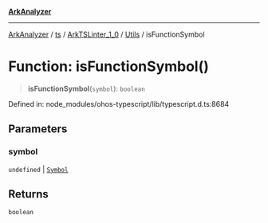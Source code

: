 [**ArkAnalyzer**](../../../../../../../../README.md)

***

[ArkAnalyzer](../../../../../../../../globals.md) / [ts](../../../../../README.md) / [ArkTSLinter\_1\_0](../../../README.md) / [Utils](../README.md) / isFunctionSymbol

# Function: isFunctionSymbol()

> **isFunctionSymbol**(`symbol`): `boolean`

Defined in: node\_modules/ohos-typescript/lib/typescript.d.ts:8684

## Parameters

### symbol

`undefined` | [`Symbol`](../../../../../interfaces/Symbol.md)

## Returns

`boolean`
